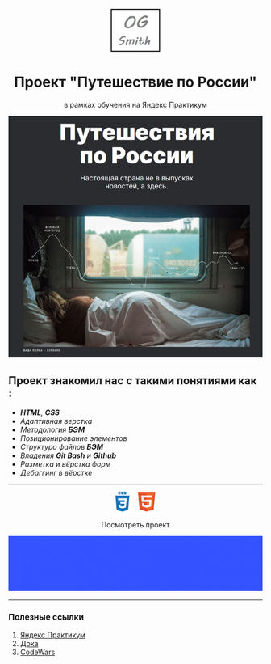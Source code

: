 <div id="header" align="center">
  <img src="/images/Mylogo.png" width="100"/>
</div>

<div align="center">
  <h1>Проект "Путешествие по России"</h1>
  <p>в рамках обучения на Яндекс Практикум</p>
</div>

![Screenshot of a page](/images/preview.jpg)

## Проект знакомил нас с такими понятиями как :

- ***HTML**, **CSS***
- *Адаптивная верстка*
- *Методология **БЭМ***
- *Позиционирование элементов*
- *Структура файлов **БЭМ***
- *Владения **Git Bash** и **Github***
- *Разметка и вёрстка форм*
- *Дебаггинг в вёрстке*
***

<div align="center">
<img src="https://github.com/devicons/devicon/blob/master/icons/css3/css3-plain-wordmark.svg"  title="CSS3" alt="CSS" width="40" height="40"/>&nbsp;
  <img src="https://github.com/devicons/devicon/blob/master/icons/html5/html5-original.svg" title="HTML5" alt="HTML" width="40" height="40"/>&nbsp;
<p>Посмотреть проект</p>
<a target="_blank" href="https://ogsmit.github.io/russian-travel/"><img src="./images/checkIt.gif"></a></center>
</div>

***
### Полезные ссылки
1. [Яндекс Практикум](https://practicum.yandex.ru)
2. [Дока](https://doka.guide "Энциклопедия про web-dev")
3. [CodeWars](https://www.codewars.com)

